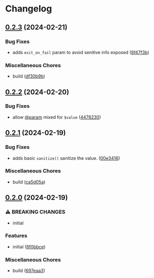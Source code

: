 # Changelog

## [0.2.3](https://github.com/devuri/env/compare/v0.2.2...v0.2.3) (2024-02-21)


### Bug Fixes

* adds `exit_on_fail` param to avoid senitive info exposed ([8f47f3b](https://github.com/devuri/env/commit/8f47f3bc11ea9ec9cf9f943caa7241bfa72f1f45))


### Miscellaneous Chores

* build ([df30b9b](https://github.com/devuri/env/commit/df30b9be5942cd7c11b8c3989815aedc117a5926))

## [0.2.2](https://github.com/devuri/env/compare/v0.2.1...v0.2.2) (2024-02-20)


### Bug Fixes

* allow  [@param](https://github.com/param) mixed for `$value` ([4478230](https://github.com/devuri/env/commit/447823039afcedf338b7c9d3f39ea946d5bc61bb))

## [0.2.1](https://github.com/devuri/env/compare/v0.2.0...v0.2.1) (2024-02-19)


### Bug Fixes

* adds basic `sanitize()` sanitize the value. ([00e3416](https://github.com/devuri/env/commit/00e34165a1c35080db463fc397b4a9226d0e8375))


### Miscellaneous Chores

* build ([ca5d05a](https://github.com/devuri/env/commit/ca5d05ad7e70d3a5d4e07b023e9a4b03e3d28c18))

## [0.2.0](https://github.com/devuri/env/compare/v0.1.2...v0.2.0) (2024-02-19)


### ⚠ BREAKING CHANGES

* initial

### Features

* initial ([6f0bbce](https://github.com/devuri/env/commit/6f0bbce9d5b64c76c219211d7e90d98d255a9cae))


### Miscellaneous Chores

* build ([697eaa3](https://github.com/devuri/env/commit/697eaa36a035dcfbbada8bd6be224a5d4518b04a))
